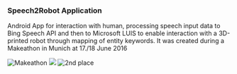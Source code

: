 ### Speech2Robot Application

Android App for interaction with human, processing speech input data to Bing Speech API and then to Microsoft LUIS to enable interaction with a 3D-printed robot through mapping of entity keywords. It was created during a Makeathon in Munich at 17./18 June 2016

![](https://github.com/marvin21/Speech2Robot/blob/master/res/makeathon.png?raw=true "Makeathon")
<img src="https://github.com/marvin21/Speech2Robot/blob/master/res/makeathon.png">
![](https://github.com/marvin21/Speech2Robot/blob/master/res/team.jpg?raw=true "2nd place")
